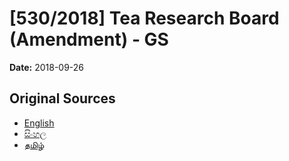 # [530/2018] Tea Research Board (Amendment)  - GS

**Date:** 2018-09-26

## Original Sources

- [English](https://documents.gov.lk/view/bills/2018/9/530-2018_E.pdf)
- [සිංහල](https://documents.gov.lk/view/bills/2018/9/530-2018_S.pdf)
- [தமிழ்](https://documents.gov.lk/view/bills/2018/9/530-2018_T.pdf)
